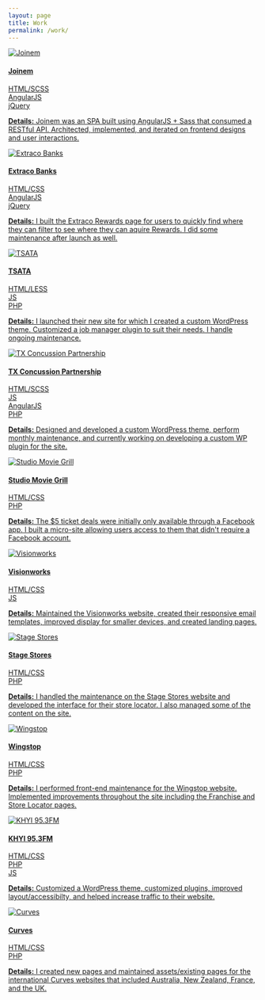 ```yaml
---
layout: page
title: Work
permalink: /work/
---
```

<div class="row">
  <a class="work" href="http://web.archive.org/web/20150530073743/https://www.joinem.com/" target="_blank">
    <div class="row">
      <div class="col-sm-6">
        <img src="/assets/work/joinem.png" alt="Joinem" class="top-space">
      </div>
      <div class="col-sm-6">
        <section>
          <h4>Joinem</h4>
          <div class="tags">HTML/SCSS</div>
          <div class="tags">AngularJS</div>
          <div class="tags">jQuery</div>
        </section>
        <p class="summary">
        <strong>Details:</strong> Joinem was an SPA built using AngularJS + Sass that consumed a RESTful API. Architected, implemented, and iterated on frontend designs and user interactions.</p>
      </div>
    </div>
  </a>
  <a class="work" href="http://www.extracobanks.com/rewards/" target="_blank">
    <div class="row">
      <div class="col-sm-6">
        <img src="/assets/work/extraco.png" alt="Extraco Banks" class="top-space"/>
      </div>
      <div class="col-sm-6">
        <section>
          <h4>Extraco Banks</h4>
          <div class="tags">HTML/CSS</div>
          <div class="tags">AngularJS</div>
          <div class="tags">jQuery</div>
        </section>
        <p class="summary">
          <strong>Details:</strong> I built the Extraco Rewards page for users to quickly find where they can filter to see where they can aquire Rewards. I did some maintenance after launch as well.
        </p>
      </div>
    </div>
  </a>
  <a class="work" href="http://www.tsata.com" target="_blank">
    <div class="row">
      <div class="col-sm-6">
        <img src="/assets/work/tsata.png" alt="TSATA" class="top-space"/>
      </div>
      <div class="col-sm-6">
        <section>
          <h4>TSATA</h4>
          <div class="tags">HTML/LESS</div>
          <div class="tags">JS</div>
          <div class="tags">PHP</div>
        </section>
        <p class="summary">
          <strong>Details:</strong> I launched their new site for which I created a custom WordPress theme. Customized a job manager plugin to suit their needs. I handle ongoing maintenance.
        </p>
      </div>
    </div>
  </a>
  <a class="work" href="http://www.txconcussionlaw.com" target="_blank">
    <div class="row">
      <div class="col-sm-6">
        <img src="/assets/work/tscp.png" alt="TX Concussion Partnership" class="top-space">
      </div>
      <div class="col-sm-6">
        <section>
          <h4>TX Concussion Partnership</h4>
          <div class="tags">HTML/SCSS</div>
          <div class="tags">JS</div>
          <div class="tags">AngularJS</div>
          <div class="tags">PHP</div>
        </section>
        <p class="summary">
          <strong>Details:</strong> Designed and developed a custom WordPress theme, perform monthly maintenance, and currently working on developing a custom WP plugin for the site.
        </p>
      </div>
    </div>
  </a>
  <a class="work" href="http://ticketdeals.studiomoviegrill.com/" target="_blank">
    <div class="row">
      <div class="col-sm-6">
        <img src="/assets/work/smg.png" alt="Studio Movie Grill" class="top-space"/>
      </div>
      <div class="col-sm-6">
        <section>
          <h4>Studio Movie Grill</h4>
          <div class="tags">HTML/CSS</div>
          <div class="tags">PHP</div>
        </section>
        <p class="summary"><strong>Details:</strong> The $5 ticket deals were initially only available through a Facebook app. I built a micro-site allowing users access to them that didn't require a Facebook account.</p>
      </div>
    </div>
  </a>
  <a class="work" href="http://www.visionworks.com/info/" target="_blank">
    <div class="row">
      <div class="col-sm-6">
        <img src="/assets/work/visionworks.png" alt="Visionworks" class="top-space"/>
      </div>
      <div class="col-sm-6">
        <section>
          <h4>Visionworks</h4>
          <div class="tags">HTML/CSS</div>
          <div class="tags">JS</div>
        </section>
        <p class="summary"><strong>Details:</strong> Maintained the Visionworks website, created their responsive email templates, improved display for smaller devices, and created landing pages.</p>
      </div>
    </div>
  </a>
  <a class="work" href="http://www.stagestores.com/store/account/findyourstore.jsp" target="_blank">
    <div class="row">
      <div class="col-sm-6">
        <img src="/assets/work/stagestores.png" alt="Stage Stores" class="top-space"/>
      </div>
      <div class="col-sm-6">
        <section>
          <h4>Stage Stores</h4>
          <div class="tags">HTML/CSS</div>
          <div class="tags">PHP</div>
        </section>
        <p class="summary"><strong>Details:</strong> I handled the maintenance on the Stage Stores website and developed the interface for their store locator. I also managed some of the content on the site.
        </p>
      </div>
    </div>
  </a>
  <a class="work" href="http://www.wingstop.com" target="_blank">
    <div class="row">
      <div class="col-sm-6">
        <img src="/assets/work/wingstop.png" alt="Wingstop" class="top-space"/>
      </div>
      <div class="col-sm-6">
        <section>
          <h4>Wingstop</h4>
          <div class="tags">HTML/CSS</div>
          <div class="tags">PHP</div>
        </section>
        <p class="summary"><strong>Details:</strong> I performed front-end maintenance for the Wingstop website. Implemented improvements throughout the site including the Franchise and Store Locator pages.</p>
      </div>
    </div>
  </a>
  <a class="work" href="http://www.khyi.com" target="_blank">
    <div class="row">
      <div class="col-sm-6">
        <img src="/assets/work/khyi.png" alt="KHYI 95.3FM" class="top-space"/>
      </div>
      <div class="col-sm-6">
        <section>
          <h4>KHYI 95.3FM</h4>
          <div class="tags">HTML/CSS</div>
          <div class="tags">PHP</div>
          <div class="tags">JS</div>
        </section>
        <p class="summary"><strong>Details:</strong> Customized a WordPress theme, customized plugins, improved layout/accessibilty, and helped increase traffic to their website. </p>
      </div>
    </div>
  </a>
  <a class="work" href="http://french.curves.com" target="_blank">
    <div class="row">
      <div class="col-sm-6">
        <img src="/assets/work/curves.png" alt="Curves" class="top-space"/>
      </div>
      <div class="col-sm-6">
        <section>
          <h4>Curves</h4>
          <div class="tags">HTML/CSS</div>
          <div class="tags">PHP</div>
        </section>
        <p class="summary"><strong>Details:</strong> I created new pages and maintained assets/existing pages for the international Curves websites that included Australia, New Zealand, France, and the UK.</p>
      </div>
    </div>
  </a>
</div>
